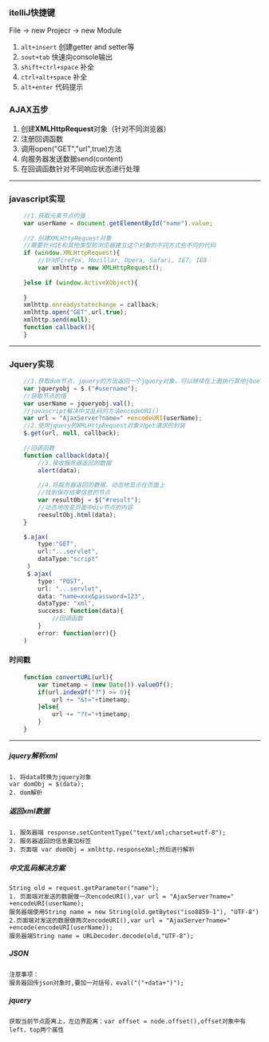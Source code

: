 ### itelliJ快捷键

File -> new Projecr -> new Module

1. `alt+insert` 创建getter and setter等
2. `sout+tab` 快速向console输出
3. `shift+ctrl+space`  补全
4. `ctrl+alt+space`  补全
5. `alt+enter`  代码提示

### AJAX五步

1. 创建**XMLHttpRequest**对象（针对不同浏览器）
2. 注册回调函数
3. 调用open("GET","url",true)方法
4. 向服务器发送数据send(content)
5. 在回调函数针对不同响应状态进行处理

---
### javascript实现

```javascript
    //1.获取元素节点的值
    var userName = document.getElementById("name").value;
    
    //2.创建XMLHttpRequest对象
    //需要针对IE和其他类型的浏览器建立这个对象的不同方式些不同的代码
    if (window.XMLHttpRequest){
        //针对FireFox, Mozillar, Opera, Safari, IE7, IE8
        var xmlhttp = new XMLHttpRequest();
    
    }else if (window.ActiveXObject){
        
    }
    xmlhttp.onreadystatechange = callback;
    xmlhttp.open("GET",url,true);
    xmlhttp.send(null);
    function callback(){
    }
```
---
### Jquery实现

```javascript
    //1.获取dom节点，jquery的方法返回一个jquery对象，可以继续在上面执行其他jQuery方法
    var jqueryobj = $.("#username");
    //获取节点的值
    var userName = jqueryobj.val();
    //javascript解决中文乱码的方法encodeURI()
    var url = "AjaxServer?name=" +encodeURI(userName);
    //2.使用jquery的XMLHttpRequest对象对get请求的封装
    $.get(url, null, callback);
    
    //回调函数
    function callback(data){
        //3.接收服务器返回的数据
        alert(data);
    
        //4.将服务器返回的数据，动态地显示在页面上
        //找到保存结果信息的节点
        var resultObj = $("#result");
        //动态地改变页面中div节点的内容
        reesultObj.html(data);
    }
```

```javascript
    $.ajax(
        type:"GET", 
        url:"...servlet",
        dataType:"script"
     )   
     $.ajax(
        type: "POST",
        url: "...servlet",
        data: "name=xxx&password=123",
        dataType: "xml",
        success: function(data){
            //回调函数
        }
        error: function(err){}
    )
```

#### 时间戳

```javascript
    function convertURL(url){
        var timetamp = (new Date()).valueOf();
        if(url.indexOf("?") >= 0){
            url += "&t="+timetamp;
        }else{
            url += "?t="+timetamp;
        }
    }
```
---


##### jquery解析xml

    1. 将data转换为jquery对象
    var domObj = $(data);
    2. dom解析

##### 返回xml数据

    1. 服务器端 response.setContentType("text/xml;charset=utf-8");
    2. 服务器返回的信息要加标签
    3. 页面端 var domObj = xmlhttp.responseXml;然后进行解析

##### 中文乱码解决方案

    String old = request.getParameter("name");
    1. 页面端对发送的数据做一次encodeURI(),var url = "AjaxServer?name=" +encodeURI(userName);
    服务器端使用String name = new String(old.getBytes("iso8859-1"), "UTF-8")
    2.页面端对发送的数据做两次encodeURI(),var url = "AjaxServer?name=" +encode(encodeURI(userName));
    服务器端String name = URLDecoder.decode(old,"UTF-8");

##### JSON

    注意事项：
    服务器回传json对象时,要加一对括号，eval("("+data+")");

##### jquery

    获取当前节点距离上，左边界距离：var offset = node.offset(),offset对象中有left，top两个属性